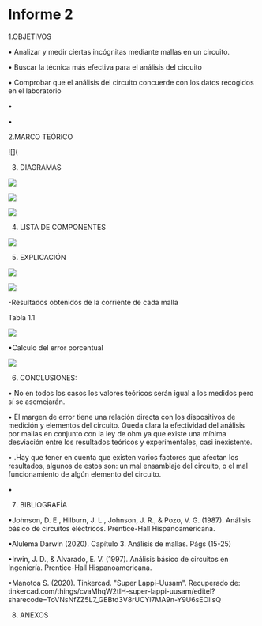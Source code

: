 # Informe 2
1.OBJETIVOS 

• Analizar y medir ciertas incógnitas mediante mallas en un circuito.

• Buscar la técnica más efectiva para el análisis del circuito

• Comprobar que el análisis del circuito concuerde con los datos recogidos en el laboratorio


•

•	

2.MARCO TEÓRICO


![](

3. DIAGRAMAS

![](img/diagrama%20circuito%20eléctrico.png)

![](https://github.com/andressanttos/Informe-2/blob/main/img/diagrama%202.png)

![](https://github.com/andressanttos/Informe-2/blob/main/img/diagrama%203.png)

4. LISTA DE COMPONENTES

![](img/material%20y%20equipo.png)

5. EXPLICACIÓN 

![](https://github.com/andressanttos/Informe-2/blob/main/img/explicaci%C3%B3n1.png)

![](https://github.com/andressanttos/Informe-2/blob/main/img/explicaci%C3%B3n2.png)

-Resultados obtenidos de la corriente de cada malla

Tabla 1.1

![](https://github.com/andressanttos/Informe-2/blob/main/img/tabla1.1.png)

•Calculo del error porcentual 

![](https://github.com/andressanttos/Informe-2/blob/main/img/error.png)

6. CONCLUSIONES:

•	No en todos los casos los valores teóricos serán igual a los medidos pero sí se asemejarán. 

•	El margen de error tiene una relación directa con los dispositivos de medición y elementos del circuito. Queda clara la efectividad del análisis por mallas en conjunto con la ley de ohm ya que existe una mínima desviación entre los resultados teóricos y experimentales, casi inexistente.  

•	.Hay que tener en cuenta que  existen varios factores que afectan los resultados, algunos de estos son: un mal ensamblaje del circuito, o el mal funcionamiento de algún elemento del circuito.



•

7. BIBLIOGRAFÍA

•Johnson, D. E., Hilburn, J. L., Johnson, J. R., & Pozo, V. G. (1987). Análisis básico de circuitos eléctricos. Prentice-Hall Hispanoamericana.

•Alulema Darwin (2020). Capítulo 3. Análisis de mallas. Págs (15-25) 

•Irwin, J. D., & Alvarado, E. V. (1997). Análisis básico de circuitos en Ingeniería. Prentice-Hall Hispanoamericana.

•Manotoa S. (2020). Tinkercad. "Super Lappi-Uusam". Recuperado de: tinkercad.com/things/cvaMhqW2tIH-super-lappi-uusam/editel?sharecode=ToVNsNfZZ5L7_GEBtd3V8rUCYl7MA9n-Y9U6sEOlIsQ


8. ANEXOS



